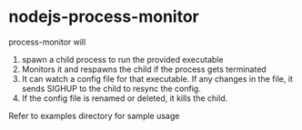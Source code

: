 nodejs-process-monitor
======================

process-monitor will 
1) spawn a child process to run the provided executable
2) Monitors it and respawns the child if the process gets terminated
3) It can watch a config file for that executable. If any changes in the file, it sends SIGHUP to the child to resync the config.
4) If the config file is renamed or deleted, it kills the child.


Refer to examples directory for sample usage



